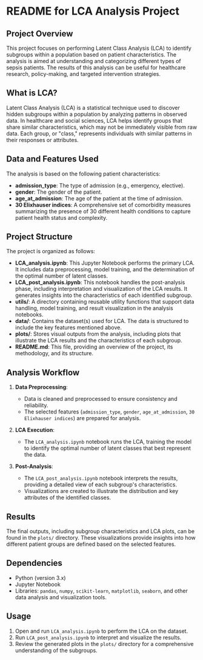 # README for LCA Analysis Project

## Project Overview
This project focuses on performing Latent Class Analysis (LCA) to identify subgroups within a population based on patient characteristics. The analysis is aimed at understanding and categorizing different types of sepsis patients. The results of this analysis can be useful for healthcare research, policy-making, and targeted intervention strategies.

## What is LCA?
Latent Class Analysis (LCA) is a statistical technique used to discover hidden subgroups within a population by analyzing patterns in observed data. In healthcare and social sciences, LCA helps identify groups that share similar characteristics, which may not be immediately visible from raw data. Each group, or "class," represents individuals with similar patterns in their responses or attributes.

## Data and Features Used
The analysis is based on the following patient characteristics:
- **admission_type**: The type of admission (e.g., emergency, elective).
- **gender**: The gender of the patient.
- **age_at_admission**: The age of the patient at the time of admission.
- **30 Elixhauser indices**: A comprehensive set of comorbidity measures summarizing the presence of 30 different health conditions to capture patient health status and complexity.

## Project Structure
The project is organized as follows:
- **LCA_analysis.ipynb**: This Jupyter Notebook performs the primary LCA. It includes data preprocessing, model training, and the determination of the optimal number of latent classes.
- **LCA_post_analysis.ipynb**: This notebook handles the post-analysis phase, including interpretation and visualization of the LCA results. It generates insights into the characteristics of each identified subgroup.
- **utils/**: A directory containing reusable utility functions that support data handling, model training, and result visualization in the analysis notebooks.
- **data/**: Contains the dataset(s) used for LCA. The data is structured to include the key features mentioned above.
- **plots/**: Stores visual outputs from the analysis, including plots that illustrate the LCA results and the characteristics of each subgroup.
- **README.md**: This file, providing an overview of the project, its methodology, and its structure.

## Analysis Workflow
1. **Data Preprocessing**:
   - Data is cleaned and preprocessed to ensure consistency and reliability.
   - The selected features (`admission_type`, `gender`, `age_at_admission`, `30 Elixhauser indices`) are prepared for analysis.

2. **LCA Execution**:
   - The `LCA_analysis.ipynb` notebook runs the LCA, training the model to identify the optimal number of latent classes that best represent the data.

3. **Post-Analysis**:
   - The `LCA_post_analysis.ipynb` notebook interprets the results, providing a detailed view of each subgroup's characteristics.
   - Visualizations are created to illustrate the distribution and key attributes of the identified classes.

## Results
The final outputs, including subgroup characteristics and LCA plots, can be found in the `plots/` directory. These visualizations provide insights into how different patient groups are defined based on the selected features.

## Dependencies
- Python (version 3.x)
- Jupyter Notebook
- Libraries: `pandas`, `numpy`, `scikit-learn`, `matplotlib`, `seaborn`, and other data analysis and visualization tools.

## Usage
1. Open and run `LCA_analysis.ipynb` to perform the LCA on the dataset.
2. Run `LCA_post_analysis.ipynb` to interpret and visualize the results.
3. Review the generated plots in the `plots/` directory for a comprehensive understanding of the subgroups.

